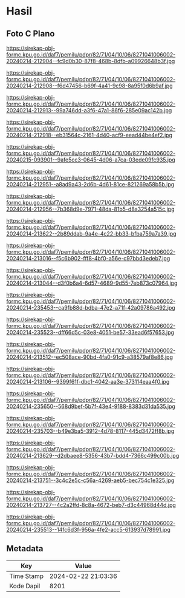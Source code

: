 # Hasil

## Foto C Plano

https://sirekap-obj-formc.kpu.go.id/daf7/pemilu/pdpr/82/71/04/10/06/8271041006002-20240214-212904--fc9d0b30-87f8-468b-8dfb-a09926648b3f.jpg

https://sirekap-obj-formc.kpu.go.id/daf7/pemilu/pdpr/82/71/04/10/06/8271041006002-20240214-212908--f6d47456-b69f-4a41-9c98-8a95f0d6b9af.jpg

https://sirekap-obj-formc.kpu.go.id/daf7/pemilu/pdpr/82/71/04/10/06/8271041006002-20240214-212913--99a746dd-a3f6-47a1-86f6-285e09ac142b.jpg

https://sirekap-obj-formc.kpu.go.id/daf7/pemilu/pdpr/82/71/04/10/06/8271041006002-20240214-212918--eb31564c-2161-4d40-acf9-eead44be4ef2.jpg

https://sirekap-obj-formc.kpu.go.id/daf7/pemilu/pdpr/82/71/04/10/06/8271041006002-20240215-093901--9afe5cc3-0645-4d06-a7ca-03ede09fc935.jpg

https://sirekap-obj-formc.kpu.go.id/daf7/pemilu/pdpr/82/71/04/10/06/8271041006002-20240214-212951--a8ad9a43-2d6b-4d61-81ce-821269a58b5b.jpg

https://sirekap-obj-formc.kpu.go.id/daf7/pemilu/pdpr/82/71/04/10/06/8271041006002-20240214-212956--7b368d9e-7971-48da-81b5-d8a3254a515c.jpg

https://sirekap-obj-formc.kpu.go.id/daf7/pemilu/pdpr/82/71/04/10/06/8271041006002-20240214-213622--2b89ddab-9a4e-4c22-bb33-bfba759a7a39.jpg

https://sirekap-obj-formc.kpu.go.id/daf7/pemilu/pdpr/82/71/04/10/06/8271041006002-20240214-213016--f5c6b902-fff8-4bf0-a56e-c97bbd3edeb7.jpg

https://sirekap-obj-formc.kpu.go.id/daf7/pemilu/pdpr/82/71/04/10/06/8271041006002-20240214-213044--d3f0b6a4-6d57-4689-9d55-7eb873c07964.jpg

https://sirekap-obj-formc.kpu.go.id/daf7/pemilu/pdpr/82/71/04/10/06/8271041006002-20240214-235453--ca9fb88d-bdba-47e2-a71f-42a09786a492.jpg

https://sirekap-obj-formc.kpu.go.id/daf7/pemilu/pdpr/82/71/04/10/06/8271041006002-20240214-235523--dff66d5c-03e8-4051-be57-33ead6f57653.jpg

https://sirekap-obj-formc.kpu.go.id/daf7/pemilu/pdpr/82/71/04/10/06/8271041006002-20240214-213512--ec508ace-90bd-4fa0-91c9-a38579af8e86.jpg

https://sirekap-obj-formc.kpu.go.id/daf7/pemilu/pdpr/82/71/04/10/06/8271041006002-20240214-213106--9399f61f-dbc1-4042-aa3e-373114eaa4f0.jpg

https://sirekap-obj-formc.kpu.go.id/daf7/pemilu/pdpr/82/71/04/10/06/8271041006002-20240214-235650--568d9bef-5b7f-43e4-9188-8383d31da535.jpg

https://sirekap-obj-formc.kpu.go.id/daf7/pemilu/pdpr/82/71/04/10/06/8271041006002-20240214-235703--b49e3ba5-3912-4d78-8117-445d3472ff8b.jpg

https://sirekap-obj-formc.kpu.go.id/daf7/pemilu/pdpr/82/71/04/10/06/8271041006002-20240214-213629--d2dbaee8-5356-43b7-bdd4-7366c499c00b.jpg

https://sirekap-obj-formc.kpu.go.id/daf7/pemilu/pdpr/82/71/04/10/06/8271041006002-20240214-213751--3c4c2e5c-c56a-4269-aeb5-bec754c1e325.jpg

https://sirekap-obj-formc.kpu.go.id/daf7/pemilu/pdpr/82/71/04/10/06/8271041006002-20240214-213727--4c2a2ffd-8c8a-4672-beb7-d3c44968d44d.jpg

https://sirekap-obj-formc.kpu.go.id/daf7/pemilu/pdpr/82/71/04/10/06/8271041006002-20240214-235513--14fc6d3f-956a-4fe2-acc5-613937d78991.jpg


## Metadata

| Key        | Value               |
| ---------- | ------------------- |
| Time Stamp | 2024-02-22 21:03:36 |
| Kode Dapil | 8201                |



